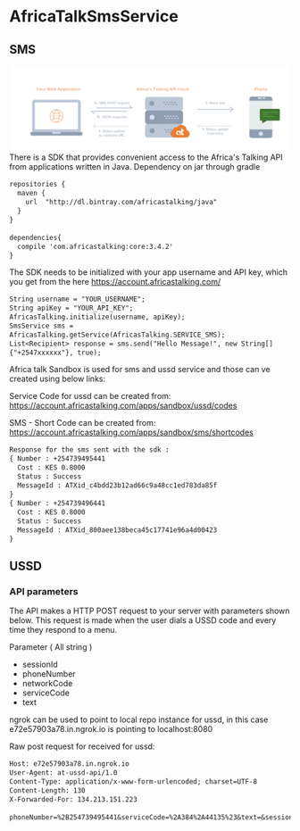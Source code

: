 # AfricaTalkSmsService

## SMS
![](sms-image.png)
There is a SDK that provides convenient access to the Africa's Talking API from applications written in Java.
Dependency on jar through gradle
```aidl
repositories {
  maven {
    url  "http://dl.bintray.com/africastalking/java"
  }
}

dependencies{
  compile 'com.africastalking:core:3.4.2'
}
```  
The SDK needs to be initialized with your app username and API key, which you get from the here https://account.africastalking.com/
```aidl
String username = "YOUR_USERNAME";    
String apiKey = "YOUR_API_KEY";      
AfricasTalking.initialize(username, apiKey);
SmsService sms = AfricasTalking.getService(AfricasTalking.SERVICE_SMS);
List<Recipient> response = sms.send("Hello Message!", new String[] {"+2547xxxxxx"}, true);
```

Africa talk Sandbox is used for sms and ussd service and those can ve created using below links:
 
Service Code for ussd can be created from:
https://account.africastalking.com/apps/sandbox/ussd/codes

SMS - Short Code can be created from:
https://account.africastalking.com/apps/sandbox/sms/shortcodes

```
Response for the sms sent with the sdk :
{ Number : +254739495441
  Cost : KES 0.8000 
  Status : Success 
  MessageId : ATXid_c4bdd23b12ad66c9a48cc1ed783da85f 
}
{ Number : +254739496441
  Cost : KES 0.8000 
  Status : Success 
  MessageId : ATXid_800aee138beca45c17741e96a4d00423 
} 
```
## USSD
### API parameters
The API makes a HTTP POST request to your server with parameters shown below. This request is made when the user dials a USSD code and every time they respond to a menu.

Parameter	( All string )
- sessionId	
- phoneNumber 
- networkCode
- serviceCode 
- text 


ngrok can be used to point to local repo instance for ussd, in this case e72e57903a78.in.ngrok.io is pointing to localhost:8080

Raw post request for received for ussd:
```POST / HTTP/1.1
Host: e72e57903a78.in.ngrok.io
User-Agent: at-ussd-api/1.0
Content-Type: application/x-www-form-urlencoded; charset=UTF-8
Content-Length: 130
X-Forwarded-For: 134.213.151.223

phoneNumber=%2B254739495441&serviceCode=%2A384%2A44135%23&text=&sessionId=ATUid_7c898d72eb11f723ed8ea05ef232f279&networkCode=99999
```
